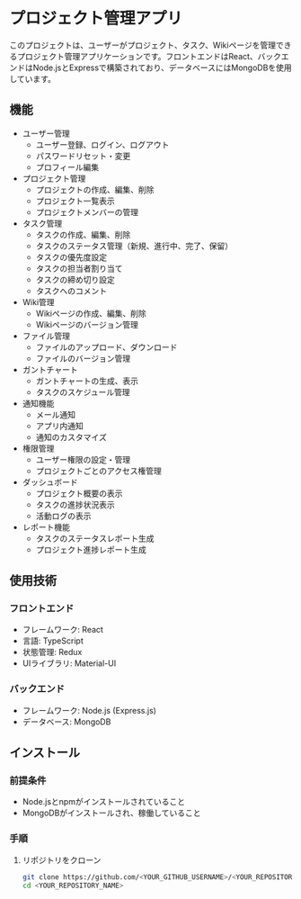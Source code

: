 # プロジェクト管理アプリ

このプロジェクトは、ユーザーがプロジェクト、タスク、Wikiページを管理できるプロジェクト管理アプリケーションです。フロントエンドはReact、バックエンドはNode.jsとExpressで構築されており、データベースにはMongoDBを使用しています。

## 機能

- ユーザー管理
  - ユーザー登録、ログイン、ログアウト
  - パスワードリセット・変更
  - プロフィール編集
- プロジェクト管理
  - プロジェクトの作成、編集、削除
  - プロジェクト一覧表示
  - プロジェクトメンバーの管理
- タスク管理
  - タスクの作成、編集、削除
  - タスクのステータス管理（新規、進行中、完了、保留）
  - タスクの優先度設定
  - タスクの担当者割り当て
  - タスクの締め切り設定
  - タスクへのコメント
- Wiki管理
  - Wikiページの作成、編集、削除
  - Wikiページのバージョン管理
- ファイル管理
  - ファイルのアップロード、ダウンロード
  - ファイルのバージョン管理
- ガントチャート
  - ガントチャートの生成、表示
  - タスクのスケジュール管理
- 通知機能
  - メール通知
  - アプリ内通知
  - 通知のカスタマイズ
- 権限管理
  - ユーザー権限の設定・管理
  - プロジェクトごとのアクセス権管理
- ダッシュボード
  - プロジェクト概要の表示
  - タスクの進捗状況表示
  - 活動ログの表示
- レポート機能
  - タスクのステータスレポート生成
  - プロジェクト進捗レポート生成

## 使用技術

### フロントエンド

- フレームワーク: React
- 言語: TypeScript
- 状態管理: Redux
- UIライブラリ: Material-UI

### バックエンド

- フレームワーク: Node.js (Express.js)
- データベース: MongoDB

## インストール

### 前提条件

- Node.jsとnpmがインストールされていること
- MongoDBがインストールされ、稼働していること

### 手順

1. リポジトリをクローン

   ```bash
   git clone https://github.com/<YOUR_GITHUB_USERNAME>/<YOUR_REPOSITORY_NAME>.git
   cd <YOUR_REPOSITORY_NAME>
